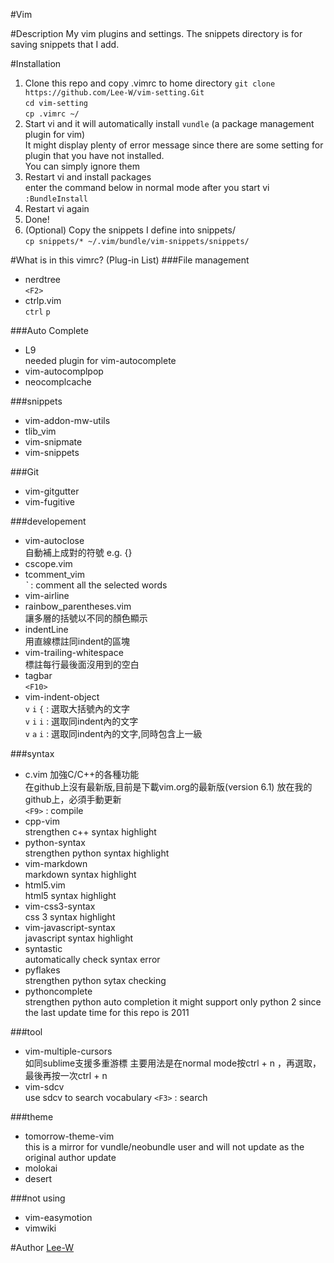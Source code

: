 #Vim

#Description
My vim plugins and settings.
The snippets directory is for saving snippets that I add.

#Installation
1. Clone this repo and copy .vimrc to home directory
        `git clone https://github.com/Lee-W/vim-setting.Git`  
        `cd vim-setting`  
        `cp .vimrc ~/`  
2. Start vi and it will automatically install `vundle` (a package management plugin for vim)  
It might display plenty of error message since there are some setting for plugin that you have not installed.  
You can simply ignore them  
3. Restart vi and install packages  
enter the command below in normal mode after you start vi  
        `:BundleInstall`
4. Restart vi again  
5. Done!  
6. \(Optional\) Copy the snippets I define into snippets/  
        `cp snippets/* ~/.vim/bundle/vim-snippets/snippets/`

#What is in this vimrc? (Plug-in List)
###File management
- nerdtree  
    `<F2>`
- ctrlp.vim  
    `ctrl` `p`

###Auto Complete
- L9  
    needed plugin for vim-autocomplete
- vim-autocomplpop
- neocomplcache

###snippets
- vim-addon-mw-utils
- tlib_vim
- vim-snipmate
- vim-snippets

###Git
- vim-gitgutter
- vim-fugitive

###developement
- vim-autoclose  
    自動補上成對的符號 e.g. {}
- cscope.vim
- tcomment_vim  
    *`* : comment all the selected words
- vim-airline
- rainbow_parentheses.vim  
    讓多層的括號以不同的顏色顯示
- indentLine  
    用直線標註同indent的區塊
- vim-trailing-whitespace  
    標註每行最後面沒用到的空白
- tagbar  
    `<F10>`
- vim-indent-object  
    `v` `i` `{` : 選取大括號內的文字  
    `v` `i` `i` : 選取同indent內的文字  
    `v` `a` `i` : 選取同indent內的文字,同時包含上一級  

###syntax
- c.vim
    加強C/C++的各種功能  
    在github上沒有最新版,目前是下載vim.org的最新版\(version 6.1\) 放在我的github上，必須手動更新  
    `<F9>` : compile  
- cpp-vim  
    strengthen c++ syntax highlight
- python-syntax  
    strengthen python syntax highlight
- vim-markdown  
    markdown syntax highlight
- html5.vim  
    html5 syntax highlight
- vim-css3-syntax  
    css 3 syntax highlight
- vim-javascript-syntax  
    javascript syntax highlight
- syntastic  
    automatically check syntax error
- pyflakes  
    strengthen python sytax checking
- pythoncomplete  
    strengthen python auto completion
    it might support only python 2 since the last update time for this repo is 2011

###tool
- vim-multiple-cursors  
    如同sublime支援多重游標
    主要用法是在normal mode按ctrl + n ，再選取，最後再按一次ctrl + n
- vim-sdcv  
    use sdcv to search vocabulary
    `<F3>` : search

###theme
- tomorrow-theme-vim  
    this is a mirror for vundle/neobundle user and will not update as the original author update
- molokai
- desert

###not using
- vim-easymotion
- vimwiki

#Author
[Lee-W](https://github.com/Lee-W/)
